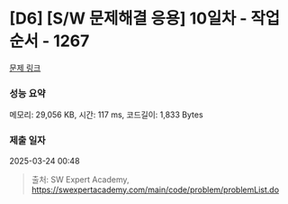 # [D6] [S/W 문제해결 응용] 10일차 - 작업순서 - 1267 

[문제 링크](https://swexpertacademy.com/main/code/problem/problemDetail.do?contestProbId=AV18TrIqIwUCFAZN) 

### 성능 요약

메모리: 29,056 KB, 시간: 117 ms, 코드길이: 1,833 Bytes

### 제출 일자

2025-03-24 00:48



> 출처: SW Expert Academy, https://swexpertacademy.com/main/code/problem/problemList.do